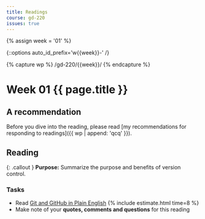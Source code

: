 ```yaml
---
title: Readings
course: gd-220
issues: true
---
```


{% assign week = '01' %}

{::options auto_id_prefix='w{{week}}-' /}

{% capture wp %}
/gd-220/{{week}}/
{% endcapture %}

# Week 01 {{ page.title }}

## A recommendation
Before you dive into the reading, please read [my recommendations for responding to readings]({{ wp | append: 'qcq' }}).

## Reading

{: .callout }
**Purpose:** Summarize the purpose and benefits of version control.

### Tasks
- Read [Git and GitHub in Plain English](https://blog.red-badger.com/2016/11/29/gitgithub-in-plain-english) {% include estimate.html time=8 %}
- Make note of your **quotes, comments and questions** for this reading
